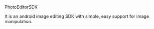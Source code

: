  PhotoEditorSDK


It is an android image editing SDK with simple, easy support for image manipulation.

